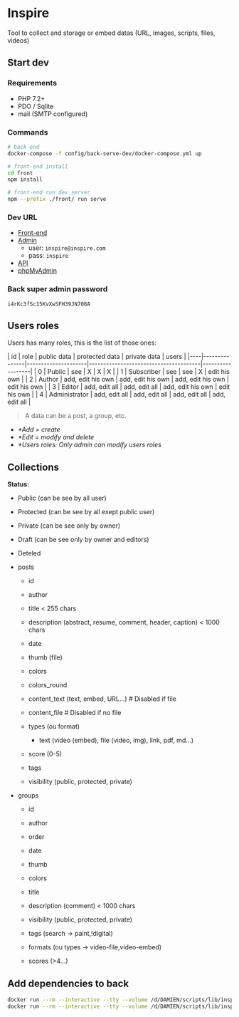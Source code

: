 # Inspire

Tool to collect and storage or embed datas (URL, images, scripts, files, videos)


## Start dev

### Requirements

- PHP 7.2+
- PDO / Sqlite
- mail (SMTP configured)


### Commands

```bash
# back-end
docker-compose -f config/back-serve-dev/docker-compose.yml up

# front-end install
cd front
npm install

# front-end run dev server
npm --prefix ./front/ run serve
```

### Dev URL

- [Front-end](http://localhost:8080/)
- [Admin](http://192.168.99.100:8100/admin)
  - user: `inspire@inspire.com`
  - pass: `inspire`
- [API](http://192.168.99.100:8100/)
- [phpMyAdmin](http://192.168.99.100:8101/)

### Back super admin password

`i4rKc3fSc15KvXwSFH39JN708A`


## Users roles

Users has many roles, this is the list of those ones:

| id | role          | public data         | protected data    | private data      | users            |
|----|---------------|---------------------|---------------------------------------|------------------|
| 0  | Public        | see                 | X                 | X                 | X                |
| 1  | Subscriber    | see                 | see               | X                 | edit his own     |
| 2  | Author        | add, edit his own   | add, edit his own | add, edit his own | edit his own     |
| 3  | Editor        | add, edit all       | add, edit all     | add, edit his own | edit his own     |
| 4  | Administrator | add, edit all       | add, edit all     | add, edit all     | add, edit all    |

> A data can be a post, a group, etc.  
- _*Add = create_  
- _*Edit = modify and delete_  
- _*Users roles: Only admin can modify users roles_


## Collections

**Status:**

- Public (can be see by all user)
- Protected (can be see by all exept public user)
- Private (can be see only by owner)
- Draft (can be see only by owner and editors)
- Deteled


- posts
  - id
  - author
  - title < 255 chars
  - description (abstract, resume, comment, header, caption) < 1000 chars
  - date
  - thumb (file)
  - colors
  - colors_round

  - content_text (text, embed, URL...) # Disabled if file
  - content_file                       # Disabled if no file

  - types (ou format)
    - text (video (embed), file (video, img), link, pdf, md...)

  - score (0-5)
  - tags
  - visibility (public, protected, private)

- groups
  - id
  - author
  - order
  - date

  - thumb
  - colors

  - title
  - description (comment) < 1000 chars
  - visibility (public, protected, private)
  - tags (search -> paint,!digital)
  - formats (ou types -> video-file,video-embed)
  - scores (>4...)


## Add dependencies to back

```bash
docker run --rm --interactive --tty --volume /d/DAMIEN/scripts/lib/inspire/back:/app composer require league/color-extractor:0.3.* --ignore-platform-reqs --no-scripts
docker run --rm --interactive --tty --volume /d/DAMIEN/scripts/lib/inspire/back:/app composer remove league/color-extractor:0.3.* --ignore-platform-reqs --no-scripts
```
